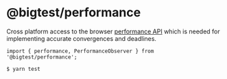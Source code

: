 # @bigtest/performance

Cross platform access to the browser [performance API][1] which is
needed for implementing accurate convergences and deadlines.

``` java-server-pages
import { performance, PerformanceObserver } from '@bigtest/performance';
```


[1]: https://developer.mozilla.org/en-US/docs/Web/API/Performance

``` sh
$ yarn test
```
